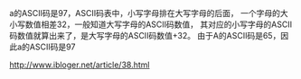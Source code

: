 a的ASCII码是97，ASCII码表中，小写字母排在大写字母的后面，
一个字母的大小写数值相差32，一般知道大写字母的ASCII码数值，
其对应的小写字母的ASCII码数值就算出来了，是大写字母的ASCII码数值+32。
由于A的ASCII码是65，因此a的ASCII码是97

http://www.ibloger.net/article/38.html